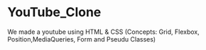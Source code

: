 # YouTube_Clone
 We made a youtube using HTML & CSS (Concepts: Grid, Flexbox, Position,MediaQueries, Form and Pseudu Classes)
